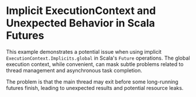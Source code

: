 # Implicit ExecutionContext and Unexpected Behavior in Scala Futures

This example demonstrates a potential issue when using implicit `ExecutionContext.Implicits.global` in Scala's `Future` operations. The global execution context, while convenient, can mask subtle problems related to thread management and asynchronous task completion. 

The problem is that the main thread may exit before some long-running futures finish, leading to unexpected results and potential resource leaks. 